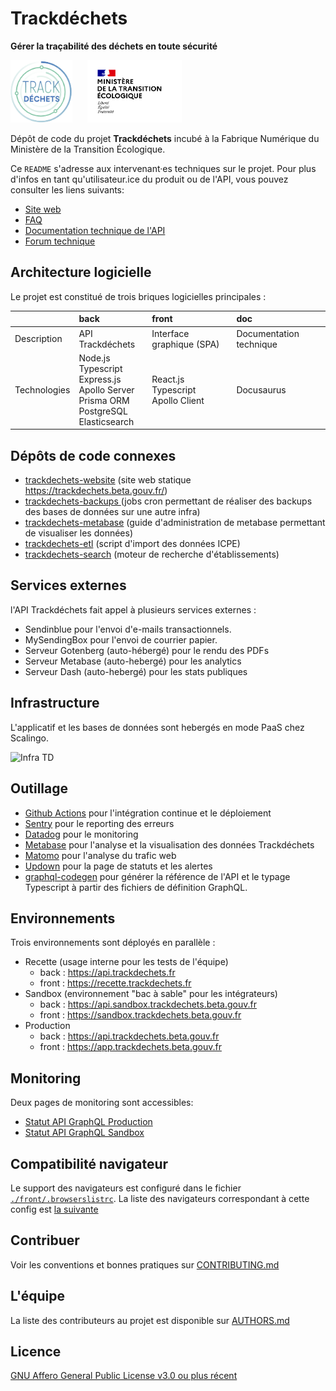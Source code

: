 # Trackdéchets

**Gérer la traçabilité des déchets en toute sécurité**

<img height="100px" style="margin-right: 20px" src="./front/public/trackdechets.png" alt="logo"></img>
<img height="100px" src="./front/public/marianne_mte.svg" alt="logo"></img>

Dépôt de code du projet **Trackdéchets** incubé à la Fabrique Numérique du Ministère de la Transition Écologique.

Ce `README` s'adresse aux intervenant·es techniques sur le projet. Pour plus d'infos en tant qu'utilisateur.ice du produit ou de l'API, vous pouvez consulter les liens suivants:

- [Site web](https://trackdechets.beta.gouv.fr)
- [FAQ](https://faq.trackdechets.fr/)
- [Documentation technique de l'API](https://developers.trackdechets.beta.gouv.fr)
- [Forum technique](https://forum.trackdechets.beta.gouv.fr)



## Architecture logicielle

Le projet est constitué de trois briques logicielles principales :

| | back  | front | doc |
|:---------------| :--------------- |:---------------| :-----|
| Description | API Trackdéchets | Interface graphique (SPA)| Documentation technique |
| Technologies | Node.js <br/> Typescript <br/> Express.js <br/> Apollo Server <br/> Prisma ORM <br/> PostgreSQL </br> Elasticsearch | React.js <br/> Typescript <br/> Apollo Client | Docusaurus |

## Dépôts de code connexes

- [trackdechets-website](https://github.com/MTES-MCT/trackdechets-website) (site web statique https://trackdechets.beta.gouv.fr/)
- [trackdechets-backups ](https://github.com/MTES-MCT/trackdechets-backups) (jobs cron permettant de réaliser des backups des bases de données sur une autre infra)
- [trackdechets-metabase](https://github.com/MTES-MCT/trackdechets-metabase) (guide d'administration de metabase permettant de visualiser les données)
- [trackdechets-etl](https://github.com/MTES-MCT/trackdechets-etl) (script d'import des données ICPE)
- [trackdechets-search](https://github.com/MTES-MCT/trackdechets-search) (moteur de recherche d'établissements)

## Services externes

l'API Trackdéchets fait appel à plusieurs services externes :
- Sendinblue pour l'envoi d'e-mails transactionnels.
- MySendingBox pour l'envoi de courrier papier.
- Serveur Gotenberg (auto-hébergé) pour le rendu des PDFs
- Serveur Metabase (auto-hebergé) pour les analytics
- Serveur Dash (auto-hebergé) pour les stats publiques

## Infrastructure

L'applicatif et les bases de données sont hebergés en mode PaaS chez Scalingo.

![Infra TD](https://user-images.githubusercontent.com/2269165/154451580-e601abb4-40a2-41a6-9727-ff9b446a3594.png)


## Outillage

- [Github Actions](https://github.com/features/actions) pour l'intégration continue et le déploiement
- [Sentry](https://sentry.io) pour le reporting des erreurs
- [Datadog](https://www.datadoghq.eu) pour le monitoring
- [Metabase](https://www.metabase.com/) pour l'analyse et la visualisation des données Trackdéchets
- [Matomo](https://fr.matomo.org/) pour l'analyse du trafic web
- [Updown](https://updown.io/) pour la page de statuts et les alertes
- [graphql-codegen](https://graphql-code-generator.com/) pour générer la référence de l'API et le typage Typescript à partir des fichiers de définition GraphQL.


## Environnements

Trois environnements sont déployés en parallèle :
- Recette (usage interne pour les tests de l'équipe)
  - back : https://api.trackdechets.fr
  - front : https://recette.trackdechets.fr
- Sandbox (environnement "bac à sable" pour les intégrateurs)
  - back : https://api.sandbox.trackdechets.beta.gouv.fr
  - front : https://sandbox.trackdechets.beta.gouv.fr
- Production
  - back : https://api.trackdechets.beta.gouv.fr
  - front : https://app.trackdechets.beta.gouv.fr
## Monitoring

Deux pages de monitoring sont accessibles:
- [Statut API GraphQL Production](https://status.trackdechets.beta.gouv.fr)
- [Statut API GraphQL Sandbox](https://status.sandbox.trackdechets.beta.gouv.fr)

## Compatibilité navigateur

Le support des navigateurs est configuré dans le fichier [`./front/.browserslistrc`](./front/.browserslistrc). La liste des navigateurs correspondant à cette config est [la suivante](https://browserl.ist/?q=%3E+0.1%25%2C+not+dead%2C+not+op_mini+all%2C+ie+11)

## Contribuer

Voir les conventions et bonnes pratiques sur [CONTRIBUTING.md](./CONTRIBUTING.md)

## L'équipe

La liste des contributeurs au projet est disponible sur [AUTHORS.md](./AUTHORS.md)

## Licence

[GNU Affero General Public License v3.0 ou plus récent](https://spdx.org/licenses/AGPL-3.0-or-later.html)
